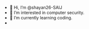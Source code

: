 - 👋 Hi, I’m @shayan26-SAIJ
- 👀 I’m interested in computer security.
- 🌱 I’m currently learning coding.
- 

<!---
shayan26-SAIJ/shayan26-SAIJ is a ✨ special ✨ repository because its `README.md` (this file) appears on your GitHub profile.
You can click the Preview link to take a look at your changes.
--->
